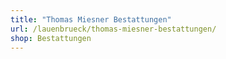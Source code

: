 ```yaml
---
title: "Thomas Miesner Bestattungen"
url: /lauenbrueck/thomas-miesner-bestattungen/
shop: Bestattungen
---
```

